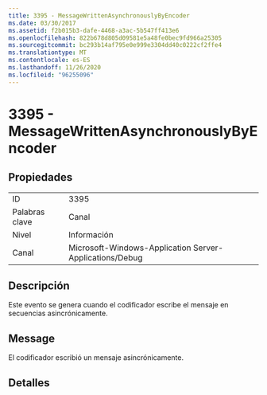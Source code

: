 ```yaml
---
title: 3395 - MessageWrittenAsynchronouslyByEncoder
ms.date: 03/30/2017
ms.assetid: f2b015b3-dafe-4468-a3ac-5b547ff413e6
ms.openlocfilehash: 822b678d805d09581e5a48fe0bec9fd966a25305
ms.sourcegitcommit: bc293b14af795e0e999e3304dd40c0222cf2ffe4
ms.translationtype: MT
ms.contentlocale: es-ES
ms.lasthandoff: 11/26/2020
ms.locfileid: "96255096"
---
```

# <a name="3395---messagewrittenasynchronouslybyencoder"></a>3395 - MessageWrittenAsynchronouslyByEncoder

## <a name="properties"></a>Propiedades  
  
|||  
|-|-|  
|ID|3395|  
|Palabras clave|Canal|  
|Nivel|Información|  
|Canal|Microsoft-Windows-Application Server-Applications/Debug|  
  
## <a name="description"></a>Descripción  

 Este evento se genera cuando el codificador escribe el mensaje en secuencias asincrónicamente.  
  
## <a name="message"></a>Message  

 El codificador escribió un mensaje asincrónicamente.  
  
## <a name="details"></a>Detalles
